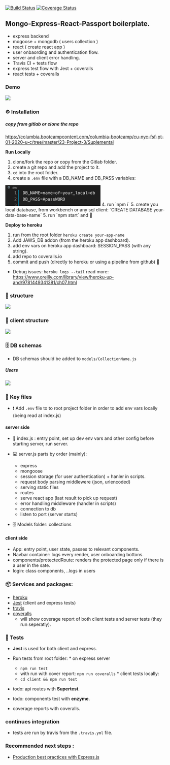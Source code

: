 [![Build Status](https://travis-ci.com/ronerlih/passport-express-mongo-react-box.svg?branch=master)](https://travis-ci.com/ronerlih/passport-express-mongo-react-box) [![Coverage Status](https://coveralls.io/repos/github/ronerlih/passport-express-mongo-react-box/badge.svg?branch=master)](https://coveralls.io/github/ronerlih/passport-express-mongo-react-box?branch=master)

## Mongo-Express-React-Passport boilerplate.
 * express backend
 * mogoose + mongodb ( users collection )
 * react ( create react app )
 * user onbaording and authentication flow.
 * server and client error handling. 
 * Travis CI + tests flow
 * express test flow with Jest + coveralls
 * react tests + coveralls

### Demo
<img src='_/flow-gif.gif' style="max-width:300px" />

### ⚙️ Installation

##### copy from gitlab or clone the repo
https://columbia.bootcampcontent.com/columbia-bootcamp/cu-nyc-fsf-pt-01-2020-u-c/tree/master/23-Project-3/Suplemental

**Run Locally**
  1. clone/fork the repo or copy from the Gitlab folder.
  2. create a git repo and add the project to it.
  2. `cd` into the root folder.
  3. create a `.env` file with a DB_NAME and DB_PASS variables:
  <img src='_/env.png' style="max-width:300px" />
  4. run `npm i`
  5. create you local database, from workbench or any sql client: `CREATE DATABASE your-data-base-name`
  5. run `npm start` and 🤞

**Deploy to heroku**
  1. run from the root folder `heroku create your-app-name`
  2. Add JAWS_DB addon (from the heroku app dashboard).
  4. add env vars on heroku app dashboard: SESSION_PASS (with any string).
  3. add repo to coveralls.io
  5. commit and push (directly to heroku or using a pipeline from github) 🚀

  * Debug issues: `heroku logs --tail` 
  read more: https://www.oreilly.com/library/view/heroku-up-and/9781449341381/ch07.html

### :evergreen_tree: structure
<img src='_/folder-structure.jpg' style="max-width:500px" />

### :evergreen_tree: client structure
<img src='_/client-structure.png' style="max-width:500px" />

### 🗄 DB schemas

* DB schemas should be added to `models/CollectionName.js`

##### Users
<img src='_/users-collection.png' style="max-width:300px" />


### 🔑 Key files

* ❗️ Add `.env` file to to root project folder in order to add env vars locally (being read at index.js)

#### server side 
* 🚀 index.js : entry point, set up dev env vars and other config before starting server, run server.

* 💻 server.js parts by order (mainly):
   * express
   * mongoose 
   * session storage (for user authentication) + hanler in scripts.
   * request body parsing middlewere (json, urlencoded)
   * serving static files
   * routes
   * serve react app (last result to pick up request)
   * error handling middleware (handler in scripts)
   * connection to db
   * listen to port (server starts)

* 🗄 Models folder: collections

#### client side 
* App: entry point, user state, passes to relevant components.
* Navbar container: logs every render, user onboarding bottons.
* components/protectedRoute: renders the protected page only if there is a user in the sate.
* login: class components, ..logs in users

### 📦 Services and packages:

  
  * [heroku](heroku.com) 
  * [Jest](https://jestjs.io/) (client and express tests)
  * [travis](https://travis-ci.org/)
  * [coveralls](coveralls.io) 
    * will show coverage report of both client tests and server tests (they run seperatly).

### 📓 Tests
   * **Jest** is used for both client and express.

   * Run tests from root folder:
    * on express server
      * `npm run test`
      * with run with cover report: 
      `npm run coveralls`
    * client tests locally:
      * `cd client && npm run test`
   * todo: api routes with **Supertest**.
   * todo: components test with **enzyme**.
   * coverage reports with coveralls.

### continues integration
   * tests are run by travis from the `.travis.yml` file.

### Recommended next steps :

  * [Production best practices with Express.js](https://expressjs.com/en/advanced/best-practice-performance.html)


